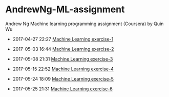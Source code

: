 # AndrewNg-ML-assignment
Andrew Ng Machine learning programming assignment (Coursera) by Quin Wu


- 2017-04-27 22:27  [Machine Learning exercise-1](https://github.com/Aemonwk/AndrewNg-ML-exercise/tree/master/machine-learning-ex1)

- 2017-05-03 16:44  [Machine Learning exercise-2](https://github.com/Aemonwk/AndrewNg-ML-exercise/tree/master/machine-learning-ex2)

- 2017-05-08 21:31  [Machine Learning exercise-3](https://github.com/Aemonwk/AndrewNg-ML-exercise/tree/master/machine-learning-ex3)

- 2017-05-15 22:52  [Machine Learning exercise-4](https://github.com/Aemonwk/AndrewNg-ML-exercise/tree/master/machine-learning-ex4)

- 2017-05-24 18:09  [Machine Learning exercise-5](https://github.com/Aemonwk/AndrewNg-ML-exercise/tree/master/machine-learning-ex5)

- 2017-05-25 21:31  [Machine Learning exercise-6](https://github.com/Aemonwk/AndrewNg-ML-exercise/tree/master/machine-learning-ex6)


